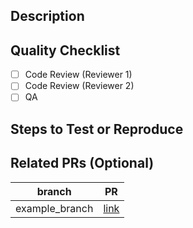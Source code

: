 ## Description

## Quality Checklist
- [ ] Code Review (Reviewer 1)
- [ ] Code Review (Reviewer 2)
- [ ] QA

## Steps to Test or Reproduce

## Related PRs \(Optional)
branch | PR
------ | ------
example_branch | [link]()
